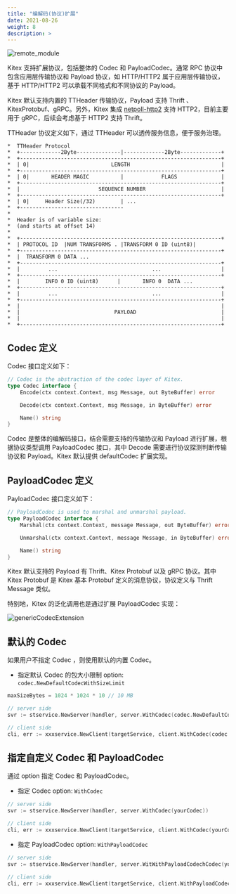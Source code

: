 ```yaml
---
title: "编解码(协议)扩展"
date: 2021-08-26
weight: 8
description: >
---
```


![remote_module](/img/docs/remote_module.png)

Kitex 支持扩展协议，包括整体的 Codec 和 PayloadCodec。通常 RPC 协议中包含应用层传输协议和 Payload 协议，如 HTTP/HTTP2 属于应用层传输协议，基于 HTTP/HTTP2 可以承载不同格式和不同协议的 Payload。

Kitex 默认支持内置的 TTHeader 传输协议，Payload 支持 Thrift 、KitexProtobuf、gRPC。另外，Kitex 集成 [netpoll-http2](https://github.com/cloudwego/netpoll-http2) 支持 HTTP2，目前主要用于 gRPC，后续会考虑基于 HTTP2 支持 Thrift。

TTHeader 协议定义如下，通过 TTHeader 可以透传服务信息，便于服务治理。

```
*  TTHeader Protocol
*  +-------------2Byte--------------|-------------2Byte-------------+
*  +----------------------------------------------------------------+
*  | 0|                          LENGTH                             |
*  +----------------------------------------------------------------+
*  | 0|       HEADER MAGIC          |            FLAGS              |
*  +----------------------------------------------------------------+
*  |                         SEQUENCE NUMBER                        |
*  +----------------------------------------------------------------+
*  | 0|     Header Size(/32)        | ...
*  +---------------------------------
*
*  Header is of variable size:
*  (and starts at offset 14)
*
*  +----------------------------------------------------------------+
*  | PROTOCOL ID  |NUM TRANSFORMS . |TRANSFORM 0 ID (uint8)|
*  +----------------------------------------------------------------+
*  |  TRANSFORM 0 DATA ...
*  +----------------------------------------------------------------+
*  |         ...                              ...                   |
*  +----------------------------------------------------------------+
*  |        INFO 0 ID (uint8)      |       INFO 0  DATA ...
*  +----------------------------------------------------------------+
*  |         ...                              ...                   |
*  +----------------------------------------------------------------+
*  |                                                                |
*  |                              PAYLOAD                           |
*  |                                                                |
*  +----------------------------------------------------------------+
```

## Codec 定义

Codec 接口定义如下：

```go
// Codec is the abstraction of the codec layer of Kitex.
type Codec interface {
	Encode(ctx context.Context, msg Message, out ByteBuffer) error

	Decode(ctx context.Context, msg Message, in ByteBuffer) error

	Name() string
}
```

Codec 是整体的编解码接口，结合需要支持的传输协议和 Payload 进行扩展，根据协议类型调用 PayloadCodec 接口，其中 Decode 需要进行协议探测判断传输协议和 Payload。Kitex 默认提供 defaultCodec 扩展实现。

## PayloadCodec 定义

PayloadCodec 接口定义如下：

```go
// PayloadCodec is used to marshal and unmarshal payload.
type PayloadCodec interface {
	Marshal(ctx context.Context, message Message, out ByteBuffer) error

	Unmarshal(ctx context.Context, message Message, in ByteBuffer) error

	Name() string
}
```

Kitex 默认支持的 Payload 有 Thrift、Kitex Protobuf 以及 gRPC 协议。其中 Kitex Protobuf 是 Kitex 基本 Protobuf 定义的消息协议，协议定义与 Thrift Message 类似。

特别地，Kitex 的泛化调用也是通过扩展 PayloadCodec 实现：

![genericCodecExtension](/img/docs/generic_codec_extension.png)

## 默认的 Codec

如果用户不指定 Codec ，则使用默认的内置 Codec。

- 指定默认 Codec 的包大小限制
  option: `codec.NewDefaultCodecWithSizeLimit`

```go
maxSizeBytes = 1024 * 1024 * 10 // 10 MB

// server side
svr := stservice.NewServer(handler, server.WithCodec(codec.NewDefaultCodecWithSizeLimit(maxSizeBytes)))

// client side
cli, err := xxxservice.NewClient(targetService, client.WithCodec(codec.NewDefaultCodecWithSizeLimit(maxSizeBytes)))
```

## 指定自定义 Codec 和 PayloadCodec

通过 option 指定 Codec 和 PayloadCodec。

- 指定 Codec
  option: `WithCodec`

```go
// server side
svr := stservice.NewServer(handler, server.WithCodec(yourCodec))

// client side
cli, err := xxxservice.NewClient(targetService, client.WithCodec(yourCodec))

```

- 指定 PayloadCodec
  option: `WithPayloadCodec`

```go
// server side
svr := stservice.NewServer(handler, server.WitWithPayloadCodechCodec(yourPayloadCodec))

// client side
cli, err := xxxservice.NewClient(targetService, client.WithPayloadCodec(yourPayloadCodec))
```
